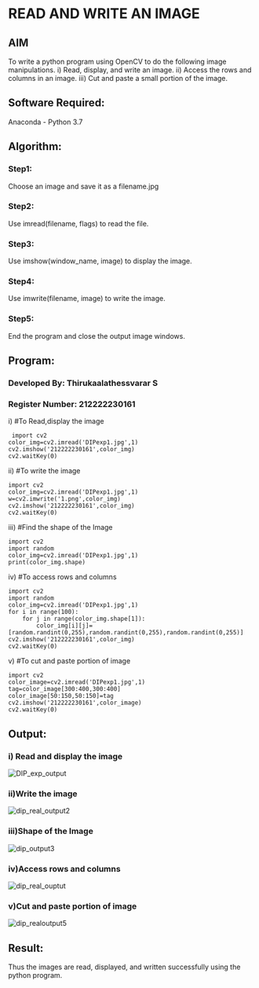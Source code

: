 # READ AND WRITE AN IMAGE
## AIM
To write a python program using OpenCV to do the following image manipulations.
i) Read, display, and write an image.
ii) Access the rows and columns in an image.
iii) Cut and paste a small portion of the image.

## Software Required:
Anaconda - Python 3.7
## Algorithm:
### Step1:
Choose an image and save it as a filename.jpg
### Step2:
Use imread(filename, flags) to read the file.
### Step3:
Use imshow(window_name, image) to display the image.
### Step4:
Use imwrite(filename, image) to write the image.
### Step5:
End the program and close the output image windows.
## Program:
### Developed By: Thirukaalathessvarar S
### Register Number: 212222230161
i) #To Read,display the image
```
 import cv2
color_img=cv2.imread('DIPexp1.jpg',1)
cv2.imshow('212222230161',color_img)
cv2.waitKey(0)
```
ii) #To write the image
```
import cv2
color_img=cv2.imread('DIPexp1.jpg',1)
w=cv2.imwrite('1.png',color_img)
cv2.imshow('212222230161',color_img)
cv2.waitKey(0)
```
iii) #Find the shape of the Image
```
import cv2
import random
color_img=cv2.imread('DIPexp1.jpg',1)
print(color_img.shape)
```
iv) #To access rows and columns

```
import cv2
import random
color_img=cv2.imread('DIPexp1.jpg',1)
for i in range(100):
    for j in range(color_img.shape[1]):
        color_img[i][j]=[random.randint(0,255),random.randint(0,255),random.randint(0,255)]
cv2.imshow('212222230161',color_img)
cv2.waitKey(0)
```
v) #To cut and paste portion of image
```
import cv2
color_image=cv2.imread('DIPexp1.jpg',1)
tag=color_image[300:400,300:400]
color_image[50:150,50:150]=tag
cv2.imshow('212222230161',color_image)
cv2.waitKey(0)
```

## Output:

### i) Read and display the image
![DIP_exp_output](https://github.com/Thirukaalathessvarar-S/READ-AND-WRITE-IMAGE/assets/121166390/fa912c5c-47fd-4bae-bbe7-45263780f3ea)

### ii)Write the image
![dip_real_output2](https://github.com/Thirukaalathessvarar-S/READ-AND-WRITE-IMAGE/assets/121166390/0716a9ae-39fb-4c73-ba7c-443875828d01)



### iii)Shape of the Image
![dip_output3](https://github.com/Thirukaalathessvarar-S/READ-AND-WRITE-IMAGE/assets/121166390/e7926682-40de-403a-ba46-36e359c7dbba)


### iv)Access rows and columns
![dip_real_ouptut](https://github.com/Thirukaalathessvarar-S/READ-AND-WRITE-IMAGE/assets/121166390/588b85a4-cabe-4cf5-9cf7-e93e58f593c2)


### v)Cut and paste portion of image
![dip_realoutput5](https://github.com/Thirukaalathessvarar-S/READ-AND-WRITE-IMAGE/assets/121166390/b797b077-f570-4f55-92fd-a4b281aac099)


## Result:
Thus the images are read, displayed, and written successfully using the python program.
